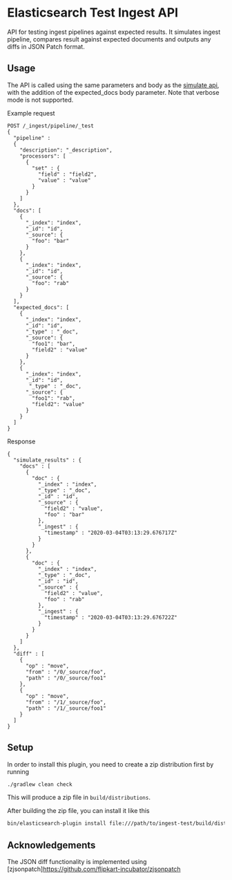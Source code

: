 # Elasticsearch Test Ingest API

API for testing ingest pipelines against expected results. It simulates ingest pipeline, compares result against expected documents and outputs any diffs in JSON Patch format.

## Usage

The API is called using the same parameters and body as the [simulate api](https://www.elastic.co/guide/en/elasticsearch/reference/master/simulate-pipeline-api.html), with the addition of the expected_docs body parameter. Note that verbose mode is not supported.

Example request
```
POST /_ingest/pipeline/_test
{
  "pipeline" :
  {
    "description": "_description",
    "processors": [
      {
        "set" : {
          "field" : "field2",
          "value" : "value"
        }
      }
    ]
  },
  "docs": [
    {
      "_index": "index",
      "_id": "id",
      "_source": {
        "foo": "bar"
      }
    },
    {
      "_index": "index",
      "_id": "id",
      "_source": {
        "foo": "rab"
      }
    }
  ],
  "expected_docs": [
    {
      "_index": "index",
      "_id": "id",
      "_type" : "_doc",
      "_source": {
        "foo1": "bar",
        "field2" : "value"
      }
    },
    {
      "_index": "index",
      "_id": "id",
       "_type" : "_doc",
      "_source": {
        "foo1": "rab",
        "field2": "value"
      }
    }
  ]
}
```
Response
```
{
  "simulate_results" : {
    "docs" : [
      {
        "doc" : {
          "_index" : "index",
          "_type" : "_doc",
          "_id" : "id",
          "_source" : {
            "field2" : "value",
            "foo" : "bar"
          },
          "_ingest" : {
            "timestamp" : "2020-03-04T03:13:29.676717Z"
          }
        }
      },
      {
        "doc" : {
          "_index" : "index",
          "_type" : "_doc",
          "_id" : "id",
          "_source" : {
            "field2" : "value",
            "foo" : "rab"
          },
          "_ingest" : {
            "timestamp" : "2020-03-04T03:13:29.676722Z"
          }
        }
      }
    ]
  },
  "diff" : [
    {
      "op" : "move",
      "from" : "/0/_source/foo",
      "path" : "/0/_source/foo1"
    },
    {
      "op" : "move",
      "from" : "/1/_source/foo",
      "path" : "/1/_source/foo1"
    }
  ]
}

```

## Setup

In order to install this plugin, you need to create a zip distribution first by running

```bash
./gradlew clean check
```

This will produce a zip file in `build/distributions`.

After building the zip file, you can install it like this

```bash
bin/elasticsearch-plugin install file:///path/to/ingest-test/build/distribution/ingest-test-version.zip
```

## Acknowledgements

The JSON diff functionality is implemented using [zjsonpatch]https://github.com/flipkart-incubator/zjsonpatch
